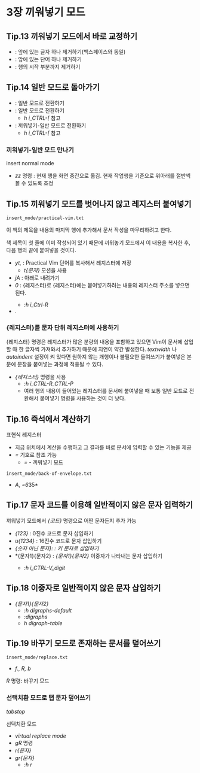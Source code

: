 # 3장 끼워넣기 모드

## Tip.13 끼워넣기 모드에서 바로 교정하기

* *<C-h>* : 앞에 있는 글자 하나 제거하기(백스페이스와 동일)
* *<C-w>* : 앞에 있는 단어 하나 제거하기
* *<C-u>* : 행의 시작 부분까지 제거하기

## Tip.14 일반 모드로 돌아가기

* *<Esc>* : 일반 모드로 전환하기
* *<C-h>* : 일반 모드로 전환하기
  * *h i_CTRL-[* 참고
* *<C-o>* : 끼워넣기-일반 모드로 전환하기
  * *h i_CTRL-[* 참고

### 끼워넣기-일반 모드 만나기

insert normal mode

* *zz* 명령 : 현재 행을 화면 중간으로 옮김. 현재 작업행을 기준으로 위아래를 절반씩 볼 수 있도록 조정

## Tip.15 끼워넣기 모드를 벗어나지 않고 레지스터 붙여넣기

`insert_mode/practical-vim.txt`

이 책의 제목을 내용의 마지막 행에 추가해서 문서 작성을 마무리하려고 한다.

책 제목이 첫 줄에 이미 작성되어 있기 때문에 끼워놓기 모드에서 이 내용을 복사한 후, 다음 행의 끝에 붙여넣을 것이다.

* *yt,* : Practical Vim 단어를 복사해서 레지스터에 저장 
  * *t{문자}* 모션을 사용
* *jA* : 아래로 내려가기
* *<C-r>0* : <C-r>{레지스터}로 {레지스터}에는 붙여넣기하려는 내용의 레지스터 주소를 넣으면 된다.
  * *:h i_Ctrl-R*
* *.<Esc>* 

### <C-r>{레지스터}를 문자 단위 레지스터에 사용하기

<C-r>{레지스터} 명령은 레지스터가 많은 분량의 내용을 포함하고 있으면 Vim이 문서에 삽입할 때 한 글자씩 가져와서 추가하기 때문에 지연이 약간 발생한다. *textwidth* 나 *autoindent* 설정이 켜 있다면 원하지 않는 개행이나 불필요한 들여쓰기가 붙여넣은 본문에 문장을 붙여넣는 과정에 적용될 수 있다. 

* *<C-r><C-p>{레지스터}* 명령을 사용
  * *:h i_CTRL-R_CTRL-P*
  * 여러 행의 내용이 들어있는 레지스터를 문서에 붙여넣을 때  보통 일반 모드로 전환해서 붙여넣기 명령을 사용하는 것이 더 낫다.

## Tip.16 즉석에서 계산하기

표현식 레지스터

* 지금 위치에서 계산을 수행하고 그 결과를 바로 문서에 입력할 수 있는 기능을 제공
* *=* 기호로 참조 가능
  * *<C-r>=* - 끼워넣기 모드

`insert_mode/back-of-envelope.txt`

* *A*, *<C-r>=6*35<CR>*

## Tip.17 문자 코드를 이용해 일반적이지 않은 문자 입력하기

끼워넣기 모드에서 *<C-v>{코드}* 명령으로 어떤 문자든지 추가 가능


* *<C-v>{123}* : 0진수 코드로 문자 삽입하기
* *<C-v>u{1234}* : 16진수 코드로 문자 삽입하기
* *<C-v>{숫자 아닌 문자}: : 키 문자로 삽입하기*
* *<C-k>{문자1}{문자2} : *{문자1}{문자2}* 이중자가 나타내는 문자 삽입하기
  * *:h i_CTRL-V_digit*

## Tip.18  이중자로 일반적이지 않은 문자 삽입하기

* *<C-k>{문자1}{문자2}*
  * *:h digraphs-default*
  * *:digraphs*
  * *h digraph-table*

## Tip.19 바꾸기 모드로 존재하는 문서를 덮어쓰기

`insert_mode/replace.txt`

* *f.*, *R, b<Esc>*

*R* 명령: 바꾸기 모드

### 선택치환 모드로 탭 문자 덮어쓰기

*tabstop*

선택치환 모드

* *virtual replace mode*
* *gR* 명령
* *r{문자}*
* *gr{문자}*
  * *:h r*

